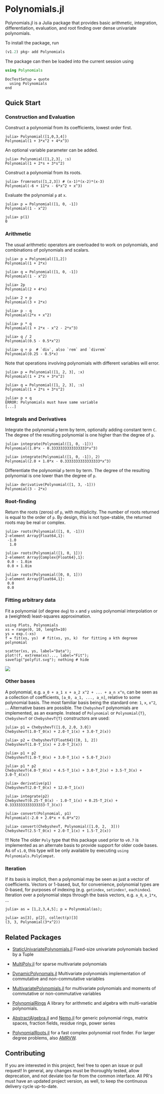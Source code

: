 # Polynomials.jl

Polynomials.jl is a Julia package that provides basic arithmetic, integration,
differentiation, evaluation, and root finding over dense univariate polynomials.

To install the package, run

```julia
(v1.2) pkg> add Polynomials
```

The package can then be loaded into the current session using

```julia
using Polynomials
```

```@meta
DocTestSetup = quote
  using Polynomials
end
```

## Quick Start

### Construction and Evaluation

Construct a polynomial from its coefficients, lowest order first.

```jldoctest
julia> Polynomial([1,0,3,4])
Polynomial(1 + 3*x^2 + 4*x^3)
```

An optional variable parameter can be added.

```jldoctest
julia> Polynomial([1,2,3], :s)
Polynomial(1 + 2*s + 3*s^2)
```

Construct a polynomial from its roots.

```jldoctest
julia> fromroots([1,2,3]) # (x-1)*(x-2)*(x-3)
Polynomial(-6 + 11*x - 6*x^2 + x^3)
```

Evaluate the polynomial `p` at `x`.

```jldoctest
julia> p = Polynomial([1, 0, -1])
Polynomial(1 - x^2)

julia> p(1)
0

```

### Arithmetic

The usual arithmetic operators are overloaded to work on polynomials, and combinations of polynomials and scalars.

```jldoctest
julia> p = Polynomial([1,2])
Polynomial(1 + 2*x)

julia> q = Polynomial([1, 0, -1])
Polynomial(1 - x^2)

julia> 2p
Polynomial(2 + 4*x)

julia> 2 + p
Polynomial(3 + 2*x)

julia> p - q
Polynomial(2*x + x^2)

julia> p * q
Polynomial(1 + 2*x - x^2 - 2*x^3)

julia> q / 2
Polynomial(0.5 - 0.5*x^2)

julia> q ÷ p  # `div`, also `rem` and `divrem`
Polynomial(0.25 - 0.5*x)
```

Note that operations involving polynomials with different variables will error.

```jldoctest
julia> p = Polynomial([1, 2, 3], :x)
Polynomial(1 + 2*x + 3*x^2)

julia> q = Polynomial([1, 2, 3], :s)
Polynomial(1 + 2*s + 3*s^2)

julia> p + q
ERROR: Polynomials must have same variable
[...]
```

### Integrals and Derivatives

Integrate the polynomial `p` term by term, optionally adding constant
term `C`. The degree of the resulting polynomial is one higher than the
degree of `p`.

```jldoctest
julia> integrate(Polynomial([1, 0, -1]))
Polynomial(1.0*x - 0.3333333333333333*x^3)

julia> integrate(Polynomial([1, 0, -1]), 2)
Polynomial(2.0 + 1.0*x - 0.3333333333333333*x^3)
```

Differentiate the polynomial `p` term by term. The degree of the
resulting polynomial is one lower than the degree of `p`.

```jldoctest
julia> derivative(Polynomial([1, 3, -1]))
Polynomial(3 - 2*x)
```

### Root-finding

Return the roots (zeros) of `p`, with multiplicity. The number of
roots returned is equal to the order of `p`. By design, this is not type-stable,
the returned roots may be real or complex.

```jldoctest
julia> roots(Polynomial([1, 0, -1]))
2-element Array{Float64,1}:
 -1.0
  1.0

julia> roots(Polynomial([1, 0, 1]))
2-element Array{Complex{Float64},1}:
 0.0 - 1.0im
 0.0 + 1.0im

julia> roots(Polynomial([0, 0, 1]))
2-element Array{Float64,1}:
 0.0
 0.0
```

### Fitting arbitrary data

Fit a polynomial (of degree `deg`) to `x` and `y` using polynomial interpolation or a (weighted) least-squares approximation.

```@example
using Plots, Polynomials
xs = range(0, 10, length=10)
ys = exp.(-xs)
f = fit(xs, ys)  # fit(xs, ys, k)  for fitting a kth degreee polynomial

scatter(xs, ys, label="Data");
plot!(f, extrema(xs)..., label="Fit");
savefig("polyfit.svg"); nothing # hide
```

![](polyfit.svg)

### Other bases

A polynomial, e.g. `a_0 + a_1 x + a_2 x^2 + ... + a_n x^n`, can be seen as a collection of coefficients, `[a_0, a_1, ..., a_n]`, relative to some polynomial basis. The most  familiar basis being  the standard one: `1`, `x`, `x^2`, ...  Alternative bases are possible.  The `ChebyshevT` polynomials are  implemented, as an example. Instead of `Polynomial`  or  `Polynomial{T}`, `ChebyshevT` or  `ChebyshevT{T}` constructors are used:

```jldoctest
julia> p1 = ChebyshevT([1.0, 2.0, 3.0])
ChebyshevT(1.0⋅T_0(x) + 2.0⋅T_1(x) + 3.0⋅T_2(x))

julia> p2 = ChebyshevT{Float64}([0, 1, 2])
ChebyshevT(1.0⋅T_1(x) + 2.0⋅T_2(x))

julia> p1 + p2
ChebyshevT(1.0⋅T_0(x) + 3.0⋅T_1(x) + 5.0⋅T_2(x))

julia> p1 * p2
ChebyshevT(4.0⋅T_0(x) + 4.5⋅T_1(x) + 3.0⋅T_2(x) + 3.5⋅T_3(x) + 3.0⋅T_4(x))

julia> derivative(p1)
ChebyshevT(2.0⋅T_0(x) + 12.0⋅T_1(x))

julia> integrate(p2)
ChebyshevT(0.25⋅T_0(x) - 1.0⋅T_1(x) + 0.25⋅T_2(x) + 0.3333333333333333⋅T_3(x))

julia> convert(Polynomial, p1)
Polynomial(-2.0 + 2.0*x + 6.0*x^2)

julia> convert(ChebyshevT, Polynomial([1.0, 2,  3]))
ChebyshevT(2.5⋅T_0(x) + 2.0⋅T_1(x) + 1.5⋅T_2(x))
```

!!! Note
    The older  `Poly` type that this package used prior to `v0.7`  is implemented as an alternate basis  to provide support for older code bases. As of `v1.0`,  this type will be only available by executing `using Polynomials.PolyCompat`.

### Iteration

If its basis is implicit, then a polynomial may be  seen as just a vector of  coefficients. Vectors or 1-based, but, for convenience, polynomial types are 0-based, for purposes of indexing (e.g. `getindex`, `setindex!`, `eachindex`). Iteration over a polynomial steps through the basis vectors, e.g. `a_0`, `a_1*x`, ...

```jldoctest
julia> as = [1,2,3,4,5]; p = Polynomial(as);

julia> as[3], p[2], collect(p)[3]
(3, 3, Polynomial(3*x^2))
```

## Related Packages

* [StaticUnivariatePolynomials.jl](https://github.com/tkoolen/StaticUnivariatePolynomials.jl) Fixed-size univariate polynomials backed by a Tuple

* [MultiPoly.jl](https://github.com/daviddelaat/MultiPoly.jl) for sparse multivariate polynomials

* [DynamicPolynomals.jl](https://github.com/JuliaAlgebra/DynamicPolynomials.jl) Multivariate polynomials implementation of commutative and non-commutative variables

* [MultivariatePolynomials.jl](https://github.com/JuliaAlgebra/MultivariatePolynomials.jl) for multivariate polynomials and moments of commutative or non-commutative variables

* [PolynomialRings](https://github.com/tkluck/PolynomialRings.jl) A library for arithmetic and algebra with multi-variable polynomials.

* [AbstractAlgebra.jl](https://github.com/wbhart/AbstractAlgebra.jl) and [Nemo.jl](https://github.com/wbhart/Nemo.jl) for generic polynomial rings, matrix spaces, fraction fields, residue rings, power series

* [PolynomialRoots.jl](https://github.com/giordano/PolynomialRoots.jl) for a fast complex polynomial root finder. For larger degree problems, also [AMRVW](https://github.com/jverzani/AMRVW.jl).


## Contributing

If you are interested in this project, feel free to open an issue or pull request! In general, any changes must be thoroughly tested, allow deprecation, and not deviate too far from the common interface. All PR's must have an updated project version, as well, to keep the continuous delivery cycle up-to-date.
